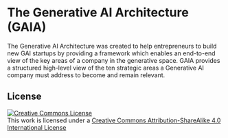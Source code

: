 # The Generative AI Architecture (GAIA)


The Generative AI Architecture was created to help entrepreneurs to build new GAI startups by providing a framework which enables an end-to-end view of the key areas of a company in the generative space. GAIA provides a structured high-level view of the ten strategic areas a Generative AI company must address to become and remain relevant.

## License
<a rel="license" href="http://creativecommons.org/licenses/by-sa/4.0/"><img alt="Creative Commons License" style="border-width:0" src="https://i.creativecommons.org/l/by-sa/4.0/88x31.png" /></a><br />This work is licensed under a <a rel="license" href="http://creativecommons.org/licenses/by-sa/4.0/">Creative Commons Attribution-ShareAlike 4.0 International License</a>

